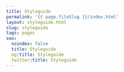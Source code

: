```yaml
---
title: Styleguide
permalink: '{{ page.fileSlug }}/index.html'
layout: styleguide.html
slug: styleguide
tags: pages
seo:
  noindex: false
  title: Styleguide
  og:title: Styleguide
  twitter:title: Styleguide
---
```



